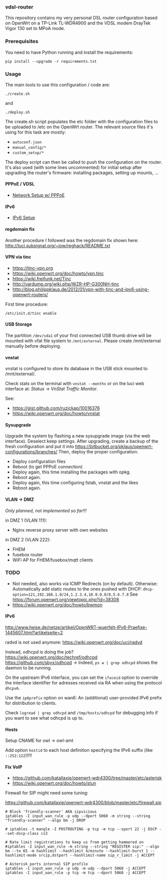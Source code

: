 ### vdsl-router

This repository contains my very personal DSL router configuration based
on OpenWrt on a TP-Link TL-WDR4900 and the VDSL modem DrayTek Vigor 130
set to MPoA mode.

### Prerequisites

You need to have Python running and install the requirements:

    pip install --upgrade -r requirements.txt

### Usage

The main tools to use this configuration / code are:

    ./create.sh

and

    ./deploy.sh

The create.sh script populates the etc folder with the configuration
files to be uploaded to /etc on the OpenWrt router. The relevant source
files it's using for this task are mostly:

* `autoconf.json`
* `manual_config/*`
* `custom_setup/*`

The deploy script can then be called to push the configuration on the router.
It's also used (with some lines uncommented) for initial setup after upgrading
the router's firmware: installing packages, setting up mounts, ...

#### PPPoE / VDSL

* [Network Setup w/ PPPoE](https://wiki.openwrt.org/doc/uci/network#protocol_pppoe_ppp_over_ethernet)

#### IPv6

* [IPv6 Setup](https://wiki.openwrt.org/doc/uci/network6)

#### regdomain fix

Another procedure I followed was the regdomain fix shown here:
<http://luci.subsignal.org/~jow/reghack/README.txt>

#### VPN via tinc

* <https://tinc-vpn.org>
* <https://wiki.openwrt.org/doc/howto/vpn.tinc>
* <https://wiki.freifunk.net/Tinc>
* <http://vardump.org/wiki.php/WZR-HP-G300NH-tinc>
* <http://blog.philippklaus.de/2012/01/vpn-with-tinc-and-ipv6-using-openwrt-routers/>

First time procedure:

    /etc/init.d/tinc enable

#### USB Storage

The partition `/dev/sda1` of your first connected USB thumb drive
will be mounted with vfat file system to `/mnt/external`.
Please create /mnt/external manually before deploying.

#### vnstat

vnstat is configured to store its database in the USB stick mounted
to /mnt/external/.

Check stats on the terminal with `vnstat --months` or
on the luci web interface at: *Status* → *VnStat Traffic Monitor*.

See:
* <https://gist.github.com/ruzickap/10016376>
* <https://wiki.openwrt.org/doc/howto/vnstat>

#### Sysupgrade

Upgrade the system by flashing a new sysupgrade image (via the web interface). Deselect keep settings.
After upgrading, create a backup of the fresh configuration and put it into <https://bitbucket.org/pklaus/openwrt-configurations/branches/>
Then, deploy the proper configuration:
* Deploy configuration files
* Reboot (to get PPPoE connection)
* Deploy again, this time installing the packages with opkg.
* Reboot again.
* Deploy again, this time configuring fstab, vnstat and the likes
* Reboot again.

#### VLAN -> DMZ

*Only planned, not implemented so far!!!*

in DMZ 1 (VLAN 111):

* Nginx reverse proxy server with own websites

in DMZ 2 (VLAN 222):

* FHEM
* fusebox router
* WiFi AP for FHEM/fusebox/mqtt clients


### TODO

* Not needed, also works via ICMP Redirects (on by default). Otherwise:
  Automatically add static routes to the ones pushed with DHCP:
  `dhcp-option=121,192.168.1.0/24,1.2.3.4,10.0.0.0/8,5.6.7.8`
  See https://forum.openwrt.org/viewtopic.php?id=38308
* <https://wiki.openwrt.org/doc/howto/bwmon>

#### IPv6

<http://www.heise.de/netze/artikel/OpenWRT-wuerfelt-IPv6-Praefixe-1445607.html?artikelseite=2>

radvd is not used anymore:
<https://wiki.openwrt.org/doc/uci/radvd>

Instead, odhcpd is doing the job?
<https://wiki.openwrt.org/doc/techref/odhcpd>
<https://github.com/sbyx/odhcpd>
-> Indeed, `ps w | grep odhcpd` shows the daemon to be running.

On the upstream IPv6 interface, you can set the `ifaceid` option
to override the interface identifier for adresses received via RA
when using the protocol `dhcpv6`.

Use the `ip6prefix` option on wan6:
An (additional) user-provided IPv6 prefix for distribution to clients.

Check `logread | grep odhcpd` and `/tmp/hosts/odhcpd` for debugging
info if you want to see what odhcpd is up to.

#### Hosts

Setup CNAME for owl -> owl-amt

Add option `hostid` to each host definition specifying the IPv6 suffix (like `::252:122`)!!!!

#### Fix VoIP

* <https://github.com/katallaxie/openwrt-wdr4300/tree/master/etc/asterisk>
* <https://wiki.openwrt.org/doc/howto/stun>

Firewall for SIP might need some tuning:

<https://github.com/katallaxie/openwrt-wdr4300/blob/master/etc/firewall.sip>

```
# Block 'friendly-scanner' AKA sipvicious
iptables -I input_wan_rule -p udp --dport 5060 -m string --string "friendly-scanner" --algo bm -j DROP

# iptables -t mangle -I POSTROUTING -p tcp -m tcp --sport 22 -j DSCP --set-dscp-class cs3

# Rate limit registrations to keep us from getting hammered on
#iptables -I input_wan_rule -m string --string "REGISTER sip:" --algo bm --to 65 -m hashlimit --hashlimit 4/minute --hashlimit-burst 1 --hashlimit-mode srcip,dstport --hashlimit-name sip_r_limit -j ACCEPT

# Asterisk ports internal SIP profile
iptables -I input_wan_rule -p udp -m udp --dport 5060 -j ACCEPT
iptables -I input_wan_rule -p tcp -m tcp --dport 5060 -j ACCEPT
```
